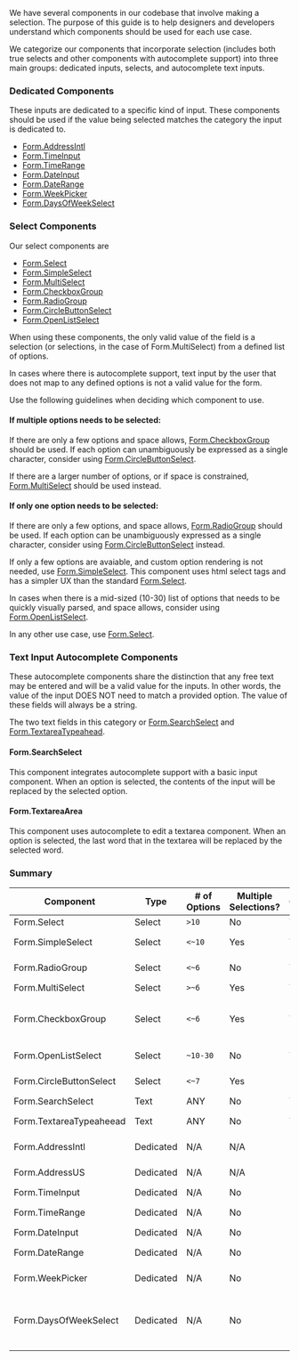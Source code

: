 We have several components in our codebase that involve making a selection.
The purpose of this guide is to help designers and developers understand which components
should be used for each use case.

We categorize our components that incorporate selection (includes both true selects and other components
with autocomplete support) into three main groups: dedicated inputs, selects, and autocomplete text inputs.

### Dedicated Components

These inputs are dedicated to a specific kind of input. These components should be used if the value
being selected matches the category the input is dedicated to.

- [Form.AddressIntl](#!/Form.AddressIntl)
- [Form.TimeInput](#!/Form.TimeInput)
- [Form.TimeRange](#!/Form.TimeRange)
- [Form.DateInput](#!/Form.DateInput)
- [Form.DateRange](#!/Form.DateRange)
- [Form.WeekPicker](#!/Form.WeekPicker)
- [Form.DaysOfWeekSelect](#!/Form.DaysOfWeekSelect)

### Select Components

Our select components are

- [Form.Select](#!/Form.Select)
- [Form.SimpleSelect](#!/Form.SimpleSelect)
- [Form.MultiSelect](#!/Form.MultiSelect)
- [Form.CheckboxGroup](#!/Form.CheckboxGroup)
- [Form.RadioGroup](#!/Form.RadioGroup)
- [Form.CircleButtonSelect](#!/Form.CircleButtonSelect)
- [Form.OpenListSelect](#!/Form.OpenListSelect)

When using these components, the only valid value of the field is a selection (or selections, in the case of Form.MultiSelect) from a defined list of options.

In cases where there is autocomplete support, text input by the user that does not map to any defined options
is not a valid value for the form.

Use the following guidelines when deciding which component to use.

#### If multiple options needs to be selected:

If there are only a few options and space allows, [Form.CheckboxGroup](#!/Form.CheckboxGroup) should be used.
If each option can unambiguously be expressed as a single character, consider using [Form.CircleButtonSelect](#!/Form.CircleButtonSelect).

If there are a larger number of options, or if space is constrained, [Form.MultiSelect](#!/Form.MultiSelect) should be used instead.

#### If only one option needs to be selected:

If there are only a few options, and space allows, [Form.RadioGroup](#!/Form.RadioGroup) should be used.
If each option can be unambiguously expressed as a single character, consider using [Form.CircleButtonSelect](#!/Form.CircleButtonSelect) instead.

If only a few options are avaiable, and custom option rendering is not needed,
use [Form.SimpleSelect](#!/Form.SimpleSelect). This component uses html select tags and has a
simpler UX than the standard [Form.Select](#!/Form.Select).

In cases when there is a mid-sized (10-30) list of options that needs to be quickly visually parsed,
and space allows, consider using [Form.OpenListSelect](#!/Form.OpenListSelect).

In any other use case, use [Form.Select](#!/Form.Select).

### Text Input Autocomplete Components

These autocomplete components share the distinction that any free text may be entered and will be a
valid value for the inputs. In other words, the value of the input DOES NOT need to match a
provided option. The value of these fields will always be a string.

The two text fields in this category or [Form.SearchSelect](#!/Form.SearchSelect) and [Form.TextareaTypeahead](#!/Form.TextareaTypeahead).

#### Form.SearchSelect

This component integrates autocomplete support with a basic input component. When an option is selected, the contents
of the input will be replaced by the selected option.

#### Form.TextareaArea

This component uses autocomplete to edit a textarea component. When an option is selected, the last word that in
the textarea will be replaced by the selected word.

### Summary

| Component               | Type      | # of Options | Multiple Selections? | Groups? | Additional Notes                                             |
| ----------------------- | --------- | ------------ | -------------------- | ------- | ------------------------------------------------------------ |
| Form.Select             | Select    | `>10`        | No                   | Yes     |                                                              |
| Form.SimpleSelect       | Select    | `<~10`       | Yes                  | Yes     | Cannot custom render options                                 |
| Form.RadioGroup         | Select    | `<~6`        | No                   | Yes     | To-do: add groups example                                    |
| Form.MultiSelect        | Select    | `>~6`        | Yes                  | Yes     |                                                              |
| Form.CheckboxGroup      | Select    | `<~6`        | Yes                  | Yes     | May use with more options if several selections will be made |
| Form.OpenListSelect     | Select    | `~10-30`     | No                   | Yes     | Uses a lot of screen space                                   |
| Form.CircleButtonSelect | Select    | `<~7`        | Yes                  | No      | All options must be one character                            |
| Form.SearchSelect       | Text      | ANY          | No                   | Yes     |                                                              |
| Form.TextareaTypeaheead | Text      | ANY          | No                   | Yes     | Selection only affects last word                             |
| Form.AddressIntl        | Dedicated | N/A          | N/A                  | N/A     | Used to input address                                        |
| Form.AddressUS          | Dedicated | N/A          | N/A                  | N/A     | Used to input US address                                     |
| Form.TimeInput          | Dedicated | N/A          | No                   | N/A     | Used to input time                                           |
| Form.TimeRange          | Dedicated | N/A          | No                   | N/A     | Used to input time range                                     |
| Form.DateInput          | Dedicated | N/A          | No                   | N/A     | Used to input date                                           |
| Form.DateRange          | Dedicated | N/A          | No                   | N/A     | Used to input date range                                     |
| Form.WeekPicker         | Dedicated | N/A          | No                   | N/A     | Used to input week                                           |
| Form.DaysOfWeekSelect   | Dedicated | N/A          | No                   | N/A     | May be replaced with Form.SimpleSelect if space constrained  |
